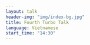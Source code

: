 ```yaml
---
layout: talk
header-img: "img/index-bg.jpg"
title: Fourth Turbo Talk
language: Vietnamese
start_time: "14:30"
---
```

